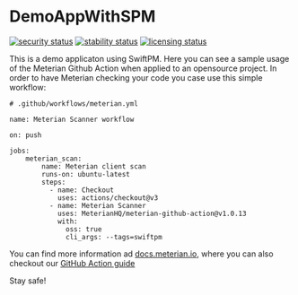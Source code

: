 # DemoAppWithSPM
[![security status](https://www.meterian.io/badge/gh/Andrea-Scuderi/DemoAppWithSPM/security?branch=main)](https://www.meterian.io/report/gh/Andrea-Scuderi/DemoAppWithSPM)
[![stability status](https://www.meterian.io/badge/gh/Andrea-Scuderi/DemoAppWithSPM/stability?branch=main)](https://www.meterian.io/report/gh/Andrea-Scuderi/DemoAppWithSPM)
[![licensing status](https://www.meterian.io/badge/gh/Andrea-Scuderi/DemoAppWithSPM/licensing?branch=main)](https://www.meterian.io/report/gh/Andrea-Scuderi/DemoAppWithSPM)

This is a demo applicaton using SwiftPM. Here you can see a sample usage of the Meterian Github Action when applied to an opensource project. In order to have Meterian checking your code you case use this simple workflow:

```
# .github/workflows/meterian.yml

name: Meterian Scanner workflow

on: push

jobs:
    meterian_scan:
        name: Meterian client scan
        runs-on: ubuntu-latest
        steps:
          - name: Checkout
            uses: actions/checkout@v3
          - name: Meterian Scanner
            uses: MeterianHQ/meterian-github-action@v1.0.13
            with:
              oss: true
              cli_args: --tags=swiftpm
```
You can find more information ad [docs.meterian.io](https://docs.meterian.io), where you can also checkout our [GitHub Action guide](https://docs.meterian.io/guide-your-first-scan/your-first-scan-github-action)

Stay safe!
